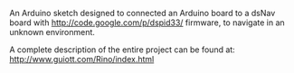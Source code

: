 An Arduino sketch designed to connected an Arduino board to a dsNav board with http://code.google.com/p/dspid33/
firmware, to navigate in an unknown environment.

A complete description of the entire project can be found at:
http://www.guiott.com/Rino/index.html